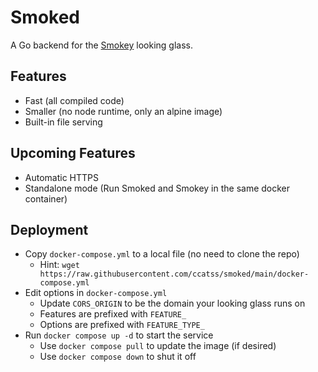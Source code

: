 Smoked
======

A Go backend for the [Smokey](https://github.com/kittensaredabest/smokey) looking glass.

Features
--------

- Fast (all compiled code)
- Smaller (no node runtime, only an alpine image)
- Built-in file serving

Upcoming Features
----------

- Automatic HTTPS
- Standalone mode (Run Smoked and Smokey in the same docker container)

Deployment
----------

- Copy `docker-compose.yml` to a local file (no need to clone the repo)
  - Hint: `wget https://raw.githubusercontent.com/ccatss/smoked/main/docker-compose.yml`
- Edit options in `docker-compose.yml`
  - Update `CORS_ORIGIN` to be the domain your looking glass runs on 
  - Features are prefixed with `FEATURE_`
  - Options are prefixed with `FEATURE_TYPE_`
- Run `docker compose up -d` to start the service
  - Use `docker compose pull` to update the image (if desired) 
  - Use `docker compose down` to shut it off